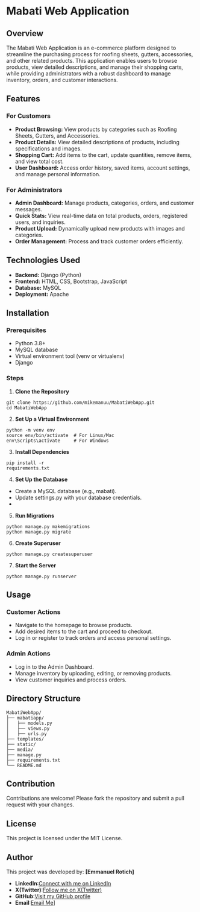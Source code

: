 # Mabati Web Application
## Overview
The Mabati Web Application is an e-commerce platform designed to streamline the purchasing process for roofing sheets, gutters, accessories, and other related products. This application enables users to browse products, view detailed descriptions, and manage their shopping carts, while providing administrators with a robust dashboard to manage inventory, orders, and customer interactions.

## Features
### For Customers
- **Product Browsing:** View products by categories such as Roofing Sheets, Gutters, and Accessories.
- **Product Details:** View detailed descriptions of products, including specifications and images.
- **Shopping Cart:** Add items to the cart, update quantities, remove items, and view total cost.
- **User Dashboard:** Access order history, saved items, account settings, and manage personal information.
### For Administrators
- **Admin Dashboard:** Manage products, categories, orders, and customer messages.
- **Quick Stats:** View real-time data on total products, orders, registered users, and inquiries.
- **Product Upload:** Dynamically upload new products with images and categories.
- **Order Management:** Process and track customer orders efficiently.
## Technologies Used
- **Backend:** Django (Python)
- **Frontend:** HTML, CSS, Bootstrap, JavaScript
- **Database:** MySQL
- **Deployment:** Apache
## Installation
### Prerequisites
- Python 3.8+
- MySQL database
- Virtual environment tool (venv or virtualenv)
- Django
### Steps
1. **Clone the Repository**
```
git clone https://github.com/mikemanuu/MabatiWebApp.git  
cd MabatiWebApp
``` 
2. **Set Up a Virtual Environment**
```
python -m venv env  
source env/bin/activate  # For Linux/Mac  
env\Scripts\activate     # For Windows  
```

3. **Install Dependencies**
```
pip install -r 
requirements.txt  
```
4. **Set Up the Database**
- Create a MySQL database (e.g., mabati).
- Update settings.py with your database credentials.
- 
5. **Run Migrations**
```
python manage.py makemigrations  
python manage.py migrate  
```
6. **Create Superuser**
```
python manage.py createsuperuser 
``` 
7. **Start the Server**
```
python manage.py runserver  
```
## Usage
### Customer Actions
- Navigate to the homepage to browse products.
- Add desired items to the cart and proceed to checkout.
- Log in or register to track orders and access personal settings.
### Admin Actions
- Log in to the Admin Dashboard.
- Manage inventory by uploading, editing, or removing products.
- View customer inquiries and process orders.
## Directory Structure
```
MabatiWebApp/  
├── mabatiapp/          
│   ├── models.py        
│   ├── views.py      
│   ├── urls.py         
├── templates/     
├── static/        
├── media/        
├── manage.py         
├── requirements.txt    
└── README.md          
```
## Contribution
Contributions are welcome! Please fork the repository and submit a pull request with your changes.

## License
This project is licensed under the MIT License.

## Author
This project was developed by:
**[Emmanuel Rotich]**
- **LinkedIn**:[Connect with me on LinkedIn](https://www.linkedin.com/in/rotich-emmanuel-14ba25188)
- **X(Twitter)**:[Follow me on X(Twitter)](https://www.x.com/mikemanuu)
- **GitHub**:[Visit my GitHub profile](https://github.com/mikemanuu)
- **Email**:[Email Me](mailto:mikemanuu273@gmail.com)]










